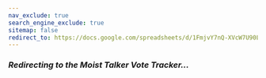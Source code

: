 ```yaml
---
nav_exclude: true
search_engine_exclude: true
sitemap: false
redirect_to: https://docs.google.com/spreadsheets/d/1FmjvY7nQ-XVcW7U90LYjSx_tXtgmZ4uDXqib_VH_mG0/edit?usp=sharing
---
```


### ***Redirecting to the Moist Talker Vote Tracker...***
